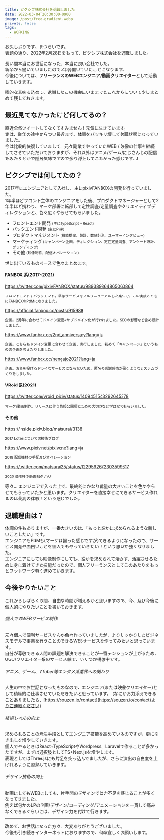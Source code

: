 ```yaml
---
title: ピクシブ株式会社を退職しました
date: 2022-03-04T20:30:00+0900
image: /post/free-gradient.webp
private: false
tags:
  - WORKING
---
```


お久しぶりです、まつらいです。  
表題の通り、2022年2月28日をもって、ピクシブ株式会社を退職しました。

長い間本当にお世話になった、本当に良い会社でした。  
新卒から働いていましたので5年弱働いていたことになります。  
今後については、<strong>フリーランスのWEBエンジニア/動画クリエイター</strong>として活動していきます。

禊的な意味も込めて、退職したこの機会にいままでとこれからについて少しまとめて残しておきます。

## 最近見てなかったけど何してるの？

直近全然ツイートしてなくてすみません！元気に生きています。  
実は、昨年の途中からつい最近まで、体調をバッキリ壊して休職状態になっていました。  
今は比較的快復していまして、元々副業でやっていたWEB / 映像の仕事を継続してさせていただいておりますが、それ以外はアニメ/ゲーム/にじさんじの配信をみたりとかで隠居気味ですので余り浮上してこなかった感じです...!

## ピクシブでは何してたの？

2017年にエンジニアとして入社し、主にpixivFANBOXの開発を行っていました。  
1年半ほどフロント主体のエンジニアをした後、プロダクトマネージャーとして2年半ほど携わり、マーケ部署に転部して定性調査/定量調査やクリエイティブディレクションと、色々広くやらせてもらいました。

- フロントエンド開発 <small>(主にTypeScript + React)</small>
- バックエンド開発 <small>(主にPHP)</small>
- プロダクトマネジメント <small>(機能提案、設計、数値計測、ユーザーインタビュー)</small>
- マーケティング <small>(キャンペーン企画、ディレクション、定性定量調査、アンケート設計、ブランディング)</small>
- その他 <small>(映像制作、配信オペレーション)</small>

世に出ているものベースで色々まとめます。

#### FANBOX 系(2017~2021)

https://twitter.com/pixivFANBOX/status/989389364865060864

<small>フロントエンド / バックエンド。既存サービスをフルリニューアルした案件で、この実装とともにFANBOXのPdMになりました。</small>

https://official.fanbox.cc/posts/915989

<small>企画。2周年に合わせてドメイン変更+サブドメイン化が行われました。SEOの影響など含め設計しました。</small>

https://www.fanbox.cc/2nd_anniversary?lang=ja

<small>企画。こちらもドメイン変更に合わせて企画、実行しました。初めて「キャンペーン」というものの企画を考えたりしました。</small>

https://www.fanbox.cc/nengajo2021?lang=ja

<small>企画。お金を投げるドライなサービスにならないため、匿名の感謝感情が届くようなシステムづくりをしました。</small>

#### VRoid 系(2021)

https://twitter.com/vroid_pixiv/status/1409451543292645378

<small>マーケ/動画制作。リリースに伴う情報公開順とための大切さなど学ばせてもらいました。</small>

<!-- https://www.youtube.com/watch?v=YaM4xmYow8M

<small>一部CD(一部コンテ/選曲)</small>

https://www.youtube.com/watch?v=2gfEpSW-pvw

<small>一部CD(一部コンテ/選曲)</small> -->

#### その他

https://inside.pixiv.blog/matsurai/3138

<small>2017 Lottieについての技術ブログ</small>

https://www.pixiv.net/pixivone?lang=ja

<small>2018 配信機材の手配及びオペレーション</small>

https://twitter.com/matsurai25/status/1229592672303599617

<small>2020 登壇時の動画制作 / VJ</small>

等々...
エンジニアで入った上で、最終的にかなり裁量の大きいことを色々やらせてもらっていたかと思います。クリエイターを直接幸せにできるサービス作れるのは最高の体験！という感じでした。

## 退職理由は？

体調の件もありますが、一番大きいのは、「もっと誰かに求められるような新しいことしたい」です。  
エンジニアもPdMも(マーケは齧った感じですが)できるようになったので、サービス開発や面白いことを個人でもやっていきたい！という思いが強くなりました。  
エンジニアにしても映像制作にしても、誰かを求められて活かす、活躍させるために身に着けてきた技能だったので、個人フリーランスとしてこのあたりをもっとフットワーク軽く進めていきます。

## 今後やりたいこと

これからしばらくの間、自由な時間が増えるかと思いますので、今、及び今後に個人的にやりたいことを書いておきます。

###### 個人でのWEBサービス制作

元々個人で便利サービスなんか色々作っていましたが、よりしっかりしたビジネスモデルで事業を行うことのできるWEBサービスを作ってみたいと思っています。  
自分が尊敬できる人間の課題を解決できることが一番テンションが上がるため、UGC/クリエイター系のサービス軸で、いくつか構想中です。

###### アニメ、ゲーム、VTuber等エンタメ系業界への関わり

人生の中でお世話になったものなので、エンジニア(または映像クリエイター)として積極的に仕事させていただきたいと思っています。
(なにかお力添えできることありましたら、[https://souzen.io/contact](https://souzen.io/contact)よりご連絡ください)

###### 技術レベルの向上

求められることの解決手段としてエンジニア技能を高めているのですが、更に引き出しを増やしていきます。  
個人でやるときはReact+TypeScriptやWordpress、Laravelで作ることが多かったですが、まずは選択肢としてTS+Next.jsを増やします。  
表現としてはThree.jsにも片足を突っ込んでましたが、さらに演出の自由度を上げれるように習熟していきます。

###### デザイン技術の向上

動画にしてもWEBにしても、片手間のデザインでは力不足を感じることが多くなってきました。  
例えば何かのLPの企画/デザイン/コーディング/アニメーションを一貫して痛みなくできるぐらいには、デザイン力を付けて行きます。

---

改めて、お世話になった方々、大変ありがとうございました。  
今後も引き続きインターネットにおりますので、何卒宜しくお願いします。
